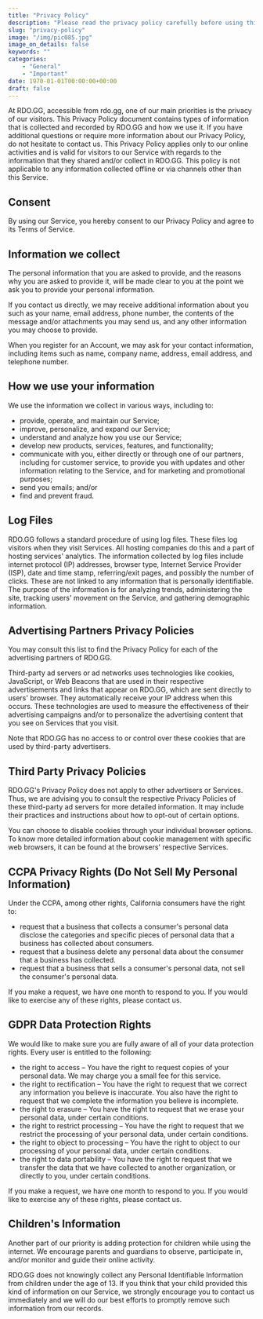 ```yaml
---
title: "Privacy Policy"
description: "Please read the privacy policy carefully before using this website and service(s)."
slug: "privacy-policy"
image: "/img/pic085.jpg"
image_on_details: false
keywords: ""
categories: 
    - "General"
    - "Important"
date: 1970-01-01T00:00:00+00:00
draft: false
---
```


At RDO.GG, accessible from rdo.gg, one of our main priorities is the privacy of our visitors. This Privacy Policy document contains types of information that is collected and recorded by RDO.GG and how we use it. If you have additional questions or require more information about our Privacy Policy, do not hesitate to contact us. This Privacy Policy applies only to our online activities and is valid for visitors to our Service with regards to the information that they shared and/or collect in RDO.GG. This policy is not applicable to any information collected offline or via channels other than this Service.

## Consent
By using our Service, you hereby consent to our Privacy Policy and agree to its Terms of Service.

## Information we collect
The personal information that you are asked to provide, and the reasons why you are asked to provide it, will be made clear to you at the point we ask you to provide your personal information.

If you contact us directly, we may receive additional information about you such as your name, email address, phone number, the contents of the message and/or attachments you may send us, and any other information you may choose to provide.

When you register for an Account, we may ask for your contact information, including items such as name, company name, address, email address, and telephone number.

## How we use your information
We use the information we collect in various ways, including to:

- provide, operate, and maintain our Service;
- improve, personalize, and expand our Service;
- understand and analyze how you use our Service;
- develop new products, services, features, and functionality;
- communicate with you, either directly or through one of our partners, including for customer service, to provide you with updates and other information relating to the Service, and for marketing and promotional purposes;
- send you emails; and/or
- find and prevent fraud.

## Log Files
RDO.GG follows a standard procedure of using log files. These files log visitors when they visit Services. All hosting companies do this and a part of hosting services' analytics. The information collected by log files include internet protocol (IP) addresses, browser type, Internet Service Provider (ISP), date and time stamp, referring/exit pages, and possibly the number of clicks. These are not linked to any information that is personally identifiable. The purpose of the information is for analyzing trends, administering the site, tracking users' movement on the Service, and gathering demographic information.

## Advertising Partners Privacy Policies
You may consult this list to find the Privacy Policy for each of the advertising partners of RDO.GG.

Third-party ad servers or ad networks uses technologies like cookies, JavaScript, or Web Beacons that are used in their respective advertisements and links that appear on RDO.GG, which are sent directly to users' browser. They automatically receive your IP address when this occurs. These technologies are used to measure the effectiveness of their advertising campaigns and/or to personalize the advertising content that you see on Services that you visit.

Note that RDO.GG has no access to or control over these cookies that are used by third-party advertisers.

## Third Party Privacy Policies
RDO.GG's Privacy Policy does not apply to other advertisers or Services. Thus, we are advising you to consult the respective Privacy Policies of these third-party ad servers for more detailed information. It may include their practices and instructions about how to opt-out of certain options.

You can choose to disable cookies through your individual browser options. To know more detailed information about cookie management with specific web browsers, it can be found at the browsers' respective Services.

## CCPA Privacy Rights (Do Not Sell My Personal Information)
Under the CCPA, among other rights, California consumers have the right to:
- request that a business that collects a consumer's personal data disclose the categories and specific pieces of personal data that a business has collected about consumers.
- request that a business delete any personal data about the consumer that a business has collected.
- request that a business that sells a consumer's personal data, not sell the consumer's personal data.

If you make a request, we have one month to respond to you. If you would like to exercise any of these rights, please contact us.

## GDPR Data Protection Rights
We would like to make sure you are fully aware of all of your data protection rights. Every user is entitled to the following:

- the right to access – You have the right to request copies of your personal data. We may charge you a small fee for this service.
- the right to rectification – You have the right to request that we correct any information you believe is inaccurate. You also have the right to request that we complete the information you believe is incomplete.
- the right to erasure – You have the right to request that we erase your personal data, under certain conditions.
- the right to restrict processing – You have the right to request that we restrict the processing of your personal data, under certain conditions.
- the right to object to processing – You have the right to object to our processing of your personal data, under certain conditions.
- the right to data portability – You have the right to request that we transfer the data that we have collected to another organization, or directly to you, under certain conditions.

If you make a request, we have one month to respond to you. If you would like to exercise any of these rights, please contact us.

## Children's Information
Another part of our priority is adding protection for children while using the internet. We encourage parents and guardians to observe, participate in, and/or monitor and guide their online activity.

RDO.GG does not knowingly collect any Personal Identifiable Information from children under the age of 13. If you think that your child provided this kind of information on our Service, we strongly encourage you to contact us immediately and we will do our best efforts to promptly remove such information from our records.